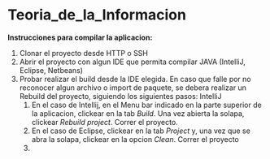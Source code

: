 # Teoria_de_la_Informacion

<b>Instrucciones para compilar la aplicacion:</b>

<ol>
  <li> Clonar el proyecto desde HTTP o SSH </li>
  <li> Abrir el proyecto con algun IDE que permita compilar JAVA (IntelliJ, Eclipse, Netbeans) </li>
  <li> 
    Probar realizar el build desde la IDE elegida. En caso que falle por no reconocer algun archivo o import de paquete, se debera realizar un Rebuild del proyecto, siguiendo los siguientes pasos: IntelliJ
    <ol>
      <li> En el caso de Intellij, en el Menu bar indicado en la parte superior de la aplicacion, clickear en la tab <em>Build</em>. Una vez abierta la solapa, clickear <em>Rebuild project</em>. Correr el proyecto.
      <li> En el caso de Eclipse, clickear en la tab <em>Project</em> y, una vez que se abra la solapa, clickear en la opcion <em>Clean</em>. Correr el proyecto</li>
      <li> </li>
    </ol>
  </li>
</ol>
